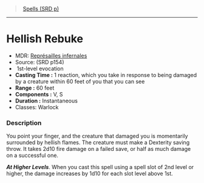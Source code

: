 ﻿---
!SpellItem
Name: Hellish Rebuke
AltName: '[Représailles infernales](hd_spells_represailles_infernales.md)'
Type: evocation
Level: 1
CastingTime: 1 reaction, which you take in response to being damaged by a creature within 60 feet of you that you can see
Range: 60 feet
Components: V, S
Duration: Instantaneous
Classes: Warlock
Family: SpellVO
Source: (SRD p154)
Id: spells_vo.md#hellish-rebuke
ParentLink: spells_vo.md#spells-srd-p
ParentName: Spells (SRD p)
NameLevel: 1
Attributes:
  Name: Hellish Rebuke
  Markdown: >+
    # <!--Name-->Hellish Rebuke<!--/Name-->


    - MDR: <!--AltName-->[Représailles infernales](hd_spells_represailles_infernales.md)<!--/AltName-->

    - Source: <!--Source-->(SRD p154)<!--/Source-->

    -  <!--Level-->1<!--/Level-->st-level <!--Type-->evocation<!--/Type-->

    - **Casting Time :** <!--CastingTime-->1 reaction, which you take in response to being damaged by a creature within 60 feet of you that you can see<!--/CastingTime-->

    - **Range :** <!--Range-->60 feet<!--/Range-->

    - **Components :** <!--Components-->V, S<!--/Components-->

    - **Duration :** <!--Duration-->Instantaneous<!--/Duration-->

    - Classes: <!--Classes-->Warlock<!--/Classes-->


    ### Description


    You point your finger, and the creature that damaged you is momentarily surrounded by hellish flames. The creature must make a Dexterity saving throw. It takes 2d10 fire damage on a failed save, or half as much damage on a successful one.


    **_At Higher Levels_**. When you cast this spell using a spell slot of 2nd level or higher, the damage increases by 1d10 for each slot level above 1st.

  AltName: '[Représailles infernales](hd_spells_represailles_infernales.md)'
  Source: (SRD p154)
  Level: 1
  Type: evocation
  CastingTime: 1 reaction, which you take in response to being damaged by a creature within 60 feet of you that you can see
  Range: 60 feet
  Components: V, S
  Duration: Instantaneous
  Classes: Warlock
AttributesDictionary: >+
  Name: Hellish Rebuke

  Markdown: >+

    # <!--Name-->Hellish Rebuke<!--/Name-->





    - MDR: <!--AltName-->[Représailles infernales](hd_spells_represailles_infernales.md)<!--/AltName-->



    - Source: <!--Source-->(SRD p154)<!--/Source-->



    -  <!--Level-->1<!--/Level-->st-level <!--Type-->evocation<!--/Type-->



    - **Casting Time :** <!--CastingTime-->1 reaction, which you take in response to being damaged by a creature within 60 feet of you that you can see<!--/CastingTime-->



    - **Range :** <!--Range-->60 feet<!--/Range-->



    - **Components :** <!--Components-->V, S<!--/Components-->



    - **Duration :** <!--Duration-->Instantaneous<!--/Duration-->



    - Classes: <!--Classes-->Warlock<!--/Classes-->





    ### Description





    You point your finger, and the creature that damaged you is momentarily surrounded by hellish flames. The creature must make a Dexterity saving throw. It takes 2d10 fire damage on a failed save, or half as much damage on a successful one.





    **_At Higher Levels_**. When you cast this spell using a spell slot of 2nd level or higher, the damage increases by 1d10 for each slot level above 1st.



  AltName: '[Représailles infernales](hd_spells_represailles_infernales.md)'

  Source: (SRD p154)

  Level: 1

  Type: evocation

  CastingTime: 1 reaction, which you take in response to being damaged by a creature within 60 feet of you that you can see

  Range: 60 feet

  Components: V, S

  Duration: Instantaneous

  Classes: Warlock

---
> [Spells (SRD p)](srd_spells.md)

---

# Hellish Rebuke

- MDR: [Représailles infernales](hd_spells_represailles_infernales.md)
- Source: (SRD p154)
-  1st-level evocation
- **Casting Time :** 1 reaction, which you take in response to being damaged by a creature within 60 feet of you that you can see
- **Range :** 60 feet
- **Components :** V, S
- **Duration :** Instantaneous
- Classes: Warlock

### Description

You point your finger, and the creature that damaged you is momentarily surrounded by hellish flames. The creature must make a Dexterity saving throw. It takes 2d10 fire damage on a failed save, or half as much damage on a successful one.

**_At Higher Levels_**. When you cast this spell using a spell slot of 2nd level or higher, the damage increases by 1d10 for each slot level above 1st.

